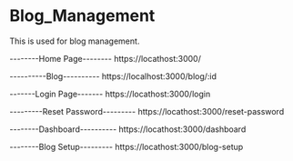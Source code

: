 # Blog_Management

This is used for blog management.

--------Home Page--------
https://locathost:3000/

----------Blog----------
https://localhost:3000/blog/:id

-------Login Page-------
https://locathost:3000/login

---------Reset Password---------
https://locathost:3000/reset-password

--------Dashboard----------
https://locathost:3000/dashboard

--------Blog Setup---------
https://locathost:3000/blog-setup





